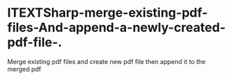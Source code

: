 # ITEXTSharp-merge-existing-pdf-files-And-append-a-newly-created-pdf-file-.
Merge existing pdf files and create new pdf file then append it to the merged pdf
